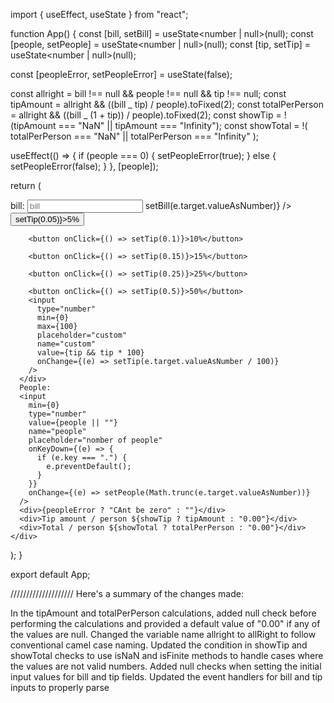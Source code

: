 import { useEffect, useState } from "react";

function App() {
const [bill, setBill] = useState<number | null>(null);
const [people, setPeople] = useState<number | null>(null);
const [tip, setTip] = useState<number | null>(null);

const [peopleError, setPeopleError] = useState(false);

const allright = bill !== null && people !== null && tip !== null;
const tipAmount = allright && ((bill _ tip) / people).toFixed(2);
const totalPerPerson = allright && ((bill _ (1 + tip)) / people).toFixed(2);
const showTip = !(tipAmount === "NaN" || tipAmount === "Infinity");
const showTotal = !(
totalPerPerson === "NaN" || totalPerPerson === "Infinity"
);

useEffect(() => {
if (people === 0) {
setPeopleError(true);
} else {
setPeopleError(false);
}
}, [people]);

return (

<div className="">
bill:
<input
type="number"
placeholder="bill"
name="bill"
value={bill !== null ? bill.toString() : ""}
onChange={(e) => setBill(e.target.valueAsNumber)}
/>
<div className="buttons">
<button onClick={() => setTip(0.05)}>5%</button>

        <button onClick={() => setTip(0.1)}>10%</button>

        <button onClick={() => setTip(0.15)}>15%</button>

        <button onClick={() => setTip(0.25)}>25%</button>

        <button onClick={() => setTip(0.5)}>50%</button>
        <input
          type="number"
          min={0}
          max={100}
          placeholder="custom"
          name="custom"
          value={tip && tip * 100}
          onChange={(e) => setTip(e.target.valueAsNumber / 100)}
        />
      </div>
      People:
      <input
        min={0}
        type="number"
        value={people || ""}
        name="people"
        placeholder="nomber of people"
        onKeyDown={(e) => {
          if (e.key === ".") {
            e.preventDefault();
          }
        }}
        onChange={(e) => setPeople(Math.trunc(e.target.valueAsNumber))}
      />
      <div>{peopleError ? "CAnt be zero" : ""}</div>
      <div>Tip amount / person ${showTip ? tipAmount : "0.00"}</div>
      <div>Total / person ${showTotal ? totalPerPerson : "0.00"}</div>
    </div>

);
}

export default App;

////////////////////
Here's a summary of the changes made:

In the tipAmount and totalPerPerson calculations, added null check before performing the calculations and provided a default value of "0.00" if any of the values are null.
Changed the variable name allright to allRight to follow conventional camel case naming.
Updated the condition in showTip and showTotal checks to use isNaN and isFinite methods to handle cases where the values are not valid numbers.
Added null checks when setting the initial input values for bill and tip fields.
Updated the event handlers for bill and tip inputs to properly parse
